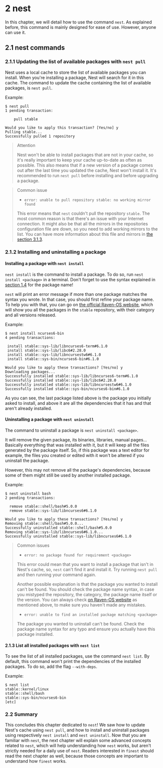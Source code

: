 # 2 nest
In this chapter, we will detail how to use the command `nest`.
As explained before, this command is mainly designed for ease of use.
However, anyone can use it.

## 2.1 nest commands
### 2.1.1 Updating the list of available packages with `nest pull`
Nest uses a local cache to store the list of available packages you can install.
When you're installing a package, Nest will search for it in this cache.
The command to update the cache containing the list of available packages, is `nest pull`.

Example:
```
$ nest pull
1 pending transaction:

    pull stable

Would you like to apply this transaction? [Yes/no] y
Pulling stable...
Successfully pulled 1 repository
```

> Attention
>
> Nest won't be able to install packages that are not in your cache, so it's really important to keep your cache up-to-date as often as possible.
> This also means that if a new version of a package comes out after the last time you updated the cache, Nest won't install it.
> It's recommended to run `nest pull` before installing and before upgrading a package.

[//]: # (TODO: add link to the section 3.1.3)
> Common issue
> * `error: unable to pull repository stable: no working mirror found`
>
> This error means that `nest` couldn't pull the repository `stable`.
> The most common reason is that there's an issue with your Internet connection.
> It might also be that all the mirrors in the repositories configuration file are down, so you need to add working mirrors to the list.
> You can have more information about this file and mirrors in [the section 3.1.3]().

### 2.1.2 Installing and uninstalling a package
#### Installing a package with `nest install`
[//]: # (TODO: add link to the section 1.4)
`nest install` is the command to install a package.
To do so, run `nest install <package>` in a terminal.
Don't forget to use the syntax explained in [section 1.4]() for the package name!

`nest` will print an error message if more than one package matches the syntax you wrote.
In that case, you should first refine your package name.
To help you with that, you can go on [the official Raven-OS website](https://stable.raven-os.org), which will show you all the packages in the `stable` repository, with their category and all versions released.

Example:
```
$ nest install ncurses6-bin
4 pending transactions:

 install stable::sys-lib/libncurses6-term#6.1.0
 install stable::sys-lib/libc6#2.28.0
 install stable::sys-lib/libncursestw6#6.1.0
 install stable::sys-bin/ncurses6-bin#6.1.0

Would you like to apply these transactions? [Yes/no] y
Downloading packages...
Successfully installed stable::sys-lib/libncurses6-term#6.1.0
Successfully installed stable::sys-lib/libc6#2.28.0
Successfully installed stable::sys-lib/libncursestw6#6.1.0
Successfully installed stable::sys-bin/ncurses6-bin#6.1.0
```

As you can see, the last package listed above is the package you initially asked to install, and above it are all the dependencies that it has and that aren't already installed.

#### Uninstalling a package with `nest uninstall`
The command to uninstall a package is `nest uninstall <package>`.

It will remove the given package, its binaries, libraries, manual pages...
Basically everything that was installed with it, but it will keep all the files generated by the package itself.
So, if this package was a text editor for example, the files you created or edited with it won't be altered if you uninstall the package.

However, this may not remove all the package's dependencies, because some of them might still be used by another installed package.

Example:
```
$ nest uninstall bash
2 pending transactions:

  remove stable::shell/bash#5.0.0
  remove stable::sys-lib/libncurses6#6.1.0

Would you like to apply these transactions? [Yes/no] y
Removing stable::shell/bash#5.0.0...
Successfully uninstalled stable::shell/bash#5.0.0
Removing stable::sys-lib/libncurses6#6.1.0...
Successfully uninstalled stable::sys-lib/libncurses6#6.1.0
```

> Common issues
> * `error: no package found for requirement <package>`
>
> This error could mean that you want to install a package that isn't in Nest's cache, so, `nest` can't find it and install it.
> Try running `nest pull` and then running your command again.
>
> Another possible explanation is that the package you wanted to install can't be found.
> You should check the package name syntax, in case you mistyped the repository, the category, the package name itself or the version.
> You can always check [on Raven-OS website](https://stable.raven-os.org/) as mentioned above, to make sure you haven't made any mistakes.
>
> * `error: unable to find an installed package matching <package>`
>
> The package you wanted to uninstall can't be found.
> Check the package name syntax for any typo and ensure you actually have this package installed.

#### 2.1.3 List all installed packages with `nest list`
To see the list of all installed packages, use the command `nest list`.
By default, this command won't print the dependencies of the installed packages.
To do so, add the flag `--with-deps`.

Example:

```
$ nest list
stable::kernel/linux
stable::shell/bash
stable::sys-bin/ncurses6-bin
[etc]
```

### 2.2 Summary
This concludes this chapter dedicated to `nest`!
We saw how to update Nest's cache using `nest pull`, and how to install and uninstall packages using respectively `nest install` and `nest uninstall`.
Now that you are familiar with `nest`, the next chapter will explain some advanced concepts related to `nest`, which will help understanding how `nest` works, but aren't strictly needed for a daily use of `nest`.
Readers interested in `finest` should read the next chapter as well, because those concepts are important to understand how `finest` works.